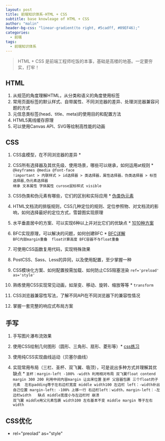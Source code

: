```yaml
---
layout: post
title: 前端知识体系-HTML + CSS
subtitle: base knowleage of HTML + CSS
author: "malin"
header-bg-css: "linear-gradient(to right, #5cadff, #09EF46);"
categories:
  - 前端
tags:
  - 前端知识体系
---
```


> HTML + CSS 是前端工程师吃饭的本事，基础是高楼的地基。一定要夯实，打牢！

## HTML

1. 从规范的角度理解HTML，从分类和语义的角度使用标签
2. 常用页面标签的默认样式、自带属性、不同浏览器的差异、处理浏览器兼容问题的方式
3. 元信息类标签(head、title、meta)的使用目的和配置方法
4. HTML5离线缓存原理
5. 可以使用Canvas API、SVG等绘制高性能的动画

<!--more-->
## CSS

1. CSS盒模型，在不同浏览器的差异 *

2. CSS所有选择器及其优先级、使用场景，哪些可以继承，如何运用at规则 * `@keyframes @media @font-face`  
`!important > 内联样式 > id选择器 > 类选择器，属性选择器，伪类选择器 > 标签选择器,伪元素选择器`  
`继承 文本属性 字体属性 curose鼠标样式 visible`
3. CSS伪类和伪元素有哪些，它们的区别和实际应用 * [伪类伪元素](https://www.jianshu.com/p/7d86345ac877)

4. HTML文档流的排版规则，CSS几种定位的规则、定位参照物、对文档流的影响，如何选择最好的定位方式，雪碧图实现原理

5. 水平垂直居中的方案、可以实现6种以上并对比它们的优缺点 * [1010种方案](https://juejin.im/post/5b9a4477f265da0ad82bf921)

6. BFC实现原理，可以解决的问题，如何创建BFC *  [BFC详解](https://juejin.im/post/59b73d5bf265da064618731d)  
`BFC内部margin重叠  float计算高度 BFC容器不与float重叠`  
7. 可使用CSS函数复用代码，实现特殊效果

8. PostCSS、Sass、Less的异同，以及使用配置，至少掌握一种

9. CSS模块化方案、如何配置按需加载、如何防止CSS阻塞渲染
`ref='preload' as='style'`
10. 熟练使用CSS实现常见动画，如渐变、移动、旋转、缩放等等 *
`transform`
11. CSS浏览器兼容性写法，了解不同API在不同浏览器下的兼容性情况

12. 掌握一套完整的响应式布局方案

## 手写

1. 手写图片瀑布流效果

2. 使用CSS绘制几何图形（圆形、三角形、扇形、菱形等）*  [css练习](2019-09-08-css-expriess.md)

3. 使用纯CSS实现曲线运动（贝塞尔曲线）

4. 实现常用布局（三栏、圣杯、双飞翼、吸顶），可是说出多种方式并理解其优缺点 * `圣杯：margin-left -100% -width 利用相对布局 双飞翼float contend margin 300 200 利用中间内容margin 让出来位置`
`圣杯 父容器包裹 三个float的子元素  左右padding等于左右边栏宽度 middle width100 左边栏 left：-width补出自己位置 margin-left: -100% 上移一行 右边栏left：width，margin-left：-左边栏width   缺点 middle宽度小与左边栏时 崩溃`  
`双飞翼 middle用父元素包裹 width100 左右基本不变 middle margin 等于左右width`  
## CSS优化

- rel="preolad" as="style"